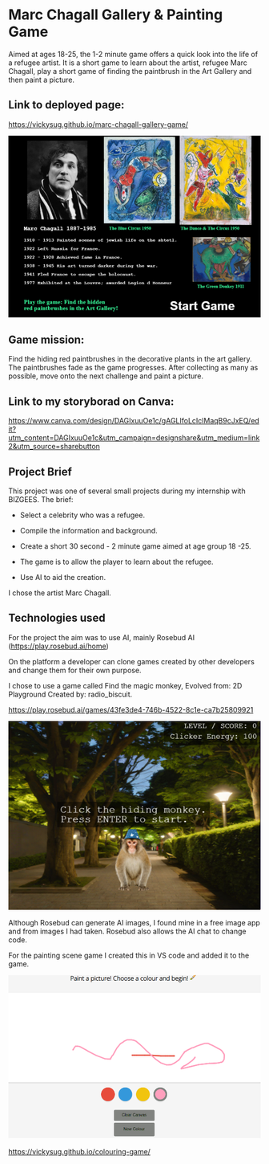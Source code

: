 # Marc Chagall Gallery & Painting Game
Aimed at ages 18-25, the 1-2 minute game offers a quick look into the life of a  refugee artist. It is a short game to learn about the artist, refugee Marc Chagall, play a short game of finding the paintbrush in the Art Gallery and then paint a picture.
## Link to deployed page: 
https://vickysug.github.io/marc-chagall-gallery-game/

![alt text](images/marc-chagall-game.png)

## Game mission:
Find the hiding red paintbrushes in the decorative plants in the art gallery. The paintbrushes fade as the game progresses. After collecting as many as possible, move onto the next challenge and paint a picture. 
## Link to my storyborad on Canva: 
https://www.canva.com/design/DAGIxuuOe1c/gAGLIfoLcIclMaqB9cJxEQ/edit?utm_content=DAGIxuuOe1c&utm_campaign=designshare&utm_medium=link2&utm_source=sharebutton



## Project Brief

This project was one of several small projects during my internship with BIZGEES. The brief:

* Select a celebrity who was a refugee.

* Compile the information and background.

* Create a short 30 second - 2 minute game aimed at age group 18 -25.

* The game is to allow the player to learn about the refugee.

* Use AI to aid the creation.

I chose the artist Marc Chagall.

## Technologies used

For the project the aim was to use AI, mainly Rosebud AI (https://play.rosebud.ai/home)

On the platform a developer can clone games created by other developers and change them for their own purpose. 

I chose to use a game called Find the magic monkey, Evolved from: 2D Playground
Created by: radio_biscuit.

https://play.rosebud.ai/games/43fe3de4-746b-4522-8c1e-ca7b25809921

![alt text](images/monkey-game.png)

Although Rosebud can generate AI images, I found mine in a free image app and from images I had taken. 
Rosebud also allows the AI chat to change code.

For the painting scene game I created this in VS code and added it to the game.  

![alt text](images/paint-app.png)

https://vickysug.github.io/colouring-game/